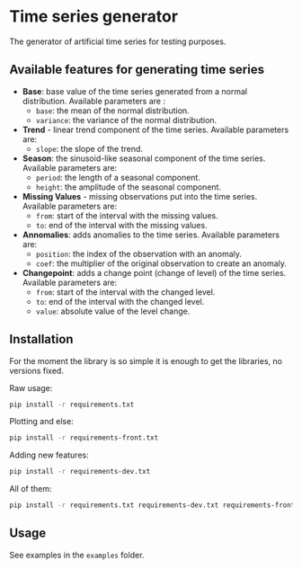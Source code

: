 # Time series generator

The generator of artificial time series for testing purposes. 

## Available features for generating time series

- **Base**: base value of the time series generated from a normal distribution. Available parameters are :
  - `base`: the mean of the normal distribution.
  - `variance`: the variance of the normal distribution.
- **Trend** - linear trend component of the time series. Available parameters are:
  - `slope`: the slope of the trend.
- **Season**: the sinusoid-like seasonal component of the time series. Available parameters are:
  - `period`: the length of a seasonal component.
  - `height`: the amplitude of the seasonal component.
- **Missing Values** - missing observations put into the time series. Available parameters are:
  - `from`: start of the interval with the missing values.
  - `to`: end of the interval with the missing values.
- **Annomalies**: adds anomalies to the time series. Available parameters are:
  - `position`: the index of the observation with an anomaly.
  - `coef`: the multiplier of the original observation to create an anomaly. 
- **Changepoint**: adds a change point (change of level) of the time series. Available parameters are:
  - `from`: start of the interval with the changed level.
  - `to`: end of the interval with the changed level.
  - `value`: absolute value of the level change.

## Installation

For the moment the library is so simple it is enough to get the libraries, no versions fixed. 

Raw usage:
```bash
pip install -r requirements.txt
```

Plotting and else:
```bash
pip install -r requirements-front.txt
```

Adding new features:
```bash
pip install -r requirements-dev.txt
```

All of them:
```bash
pip install -r requirements.txt requirements-dev.txt requirements-front.txt
```

## Usage

See examples in the `examples` folder. 